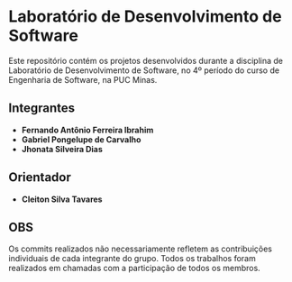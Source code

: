 
# Laboratório de Desenvolvimento de Software

Este repositório contém os projetos desenvolvidos durante a disciplina de Laboratório de Desenvolvimento de Software, no 4º período do curso de Engenharia de Software, na PUC Minas.

## Integrantes

- **Fernando Antônio Ferreira Ibrahim**
- **Gabriel Pongelupe de Carvalho**
- **Jhonata Silveira Dias**

## Orientador
- **Cleiton Silva Tavares**

## OBS
Os commits realizados não necessariamente refletem as contribuições individuais de cada integrante do grupo. Todos os trabalhos foram realizados em chamadas com a participação de todos os membros.
